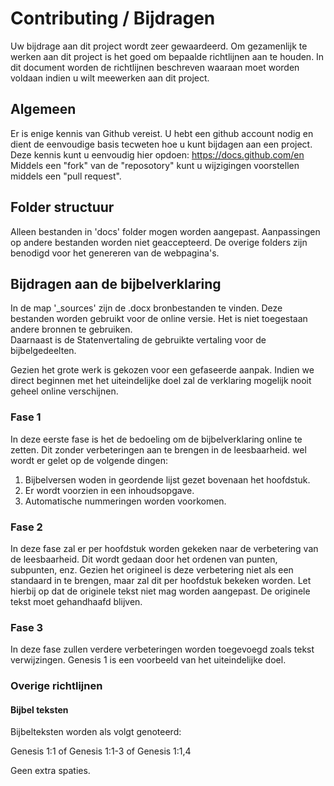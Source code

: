# Contributing / Bijdragen

Uw bijdrage aan dit project wordt zeer gewaardeerd. Om gezamenlijk te werken aan dit project is het goed om bepaalde richtlijnen aan te houden. 
In dit document worden de richtlijnen beschreven waaraan moet worden voldaan indien u wilt meewerken aan dit project. 

## Algemeen

Er is enige kennis van Github vereist. U hebt een github account nodig en dient de eenvoudige basis tecweten hoe u kunt bijdagen aan een project. 
Deze kennis kunt u eenvoudig hier opdoen: https://docs.github.com/en
Middels een "fork" van de "reposotory" kunt u wijzigingen voorstellen middels een "pull request". 

## Folder structuur

Alleen bestanden in 'docs' folder mogen worden aangepast. Aanpassingen op andere bestanden worden niet geaccepteerd. 
De overige folders zijn benodigd voor het genereren van de webpagina's. 

## Bijdragen aan de bijbelverklaring

In de map '_sources' zijn de .docx bronbestanden te vinden. Deze bestanden worden gebruikt voor de online versie. Het is niet toegestaan andere bronnen te gebruiken.  
Daarnaast is de Statenvertaling de gebruikte vertaling voor de bijbelgedeelten. 

Gezien het grote werk is gekozen voor een gefaseerde aanpak. Indien we direct beginnen met het uiteindelijke doel zal de verklaring mogelijk nooit geheel online verschijnen. 

### Fase 1

In deze eerste fase is het de bedoeling om de bijbelverklaring online te zetten. Dit zonder verbeteringen aan te brengen in de leesbaarheid.
wel wordt er gelet op de volgende dingen:

1. Bijbelversen woden in geordende lijst gezet bovenaan het hoofdstuk.
2. Er wordt voorzien in een inhoudsopgave.
3. Automatische nummeringen worden voorkomen.

### Fase 2

In deze fase zal er per hoofdstuk worden gekeken naar de verbetering van de leesbaarheid. Dit wordt gedaan door het ordenen van punten, subpunten, enz. Gezien het origineel is deze verbetering niet als een standaard in te brengen, maar zal dit per hoofdstuk bekeken worden. Let hierbij op dat de originele tekst niet mag worden aangepast. De originele tekst moet gehandhaafd blijven. 

### Fase 3

In deze fase zullen verdere verbeteringen worden toegevoegd zoals tekst verwijzingen. 
Genesis 1 is een voorbeeld van het uiteindelijke doel.

### Overige richtlijnen

#### Bijbel teksten

Bijbelteksten worden als volgt genoteerd: 

Genesis 1:1 of Genesis 1:1-3 of Genesis 1:1,4

Geen extra spaties. 



